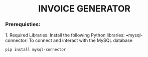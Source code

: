 <h1 align="center" >INVOICE GENERATOR</h1>
<h3>Prerequisties: </h3>
1. Required Libraries:
    Install the following Python libraries:
    •mysql-connector: To connect and interact with the MySQL database    
    
    pip install mysql-connector
